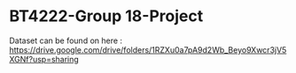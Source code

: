 # BT4222-Group 18-Project
Dataset can be found on here : https://drive.google.com/drive/folders/1RZXu0a7pA9d2Wb_Beyo9Xwcr3jV5XGNf?usp=sharing
